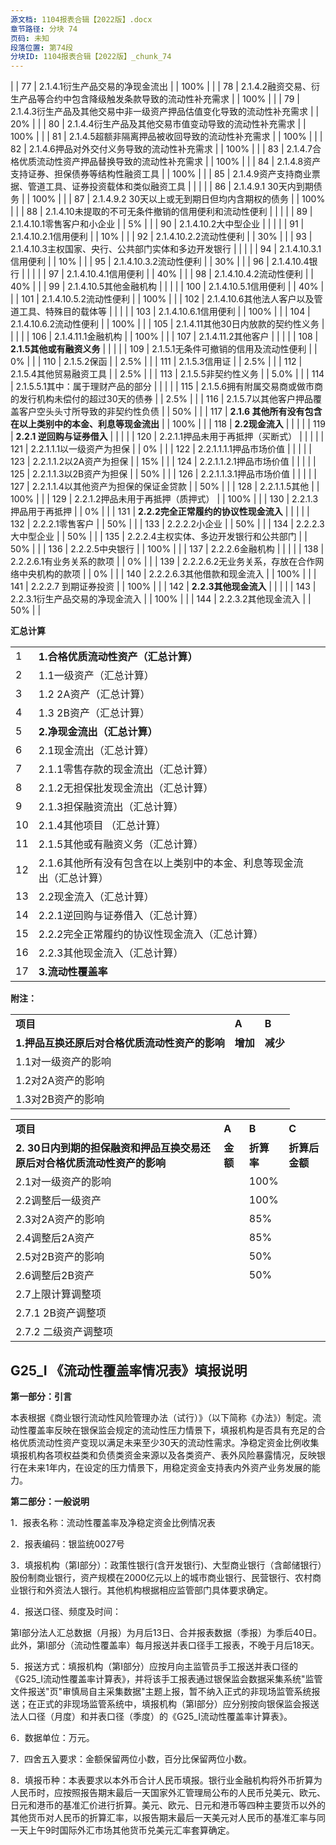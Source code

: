 ```yaml
---
源文档: 1104报表合辑【2022版】.docx
章节路径: 分块 74
页码: 未知
段落位置: 第74段
分块ID: 1104报表合辑【2022版】_chunk_74
---
```


|
| 77 | 2.1.4.1衍生产品交易的净现金流出 |  | 100% |  |
| 78 | 2.1.4.2融资交易、衍生产品等合约中包含降级触发条款导致的流动性补充需求 |  | 100% |  |
| 79 | 2.1.4.3衍生产品及其他交易中非一级资产押品估值变化导致的流动性补充需求 |  | 20% |  |
| 80 | 2.1.4.4衍生产品及其他交易市值变动导致的流动性补充需求 |  | 100% |  |
| 81 | 2.1.4.5超额非隔离押品被收回导致的流动性补充需求 |  | 100% |  |
| 82 | 2.1.4.6押品对外交付义务导致的流动性补充需求 |  | 100% |  |
| 83 | 2.1.4.7合格优质流动性资产押品替换导致的流动性补充需求 |  | 100% |  |
| 84 | 2.1.4.8资产支持证券、担保债券等结构性融资工具 |  | 100% |  |
| 85 | 2.1.4.9资产支持商业票据、管道工具、证券投资载体和类似融资工具 |  |  |  |
| 86 | 2.1.4.9.1 30天内到期债务 |  | 100% |  |
| 87 | 2.1.4.9.2 30天以上或无到期日但均内含期权的债务 |  | 100% |  |
| 88 | 2.1.4.10未提取的不可无条件撤销的信用便利和流动性便利 |  |  |  |
| 89 | 2.1.4.10.1零售客户和小企业 |  | 5% |  |
| 90 | 2.1.4.10.2大中型企业 |  |  |  |
| 91 | 2.1.4.10.2.1信用便利 |  | 10% |  |
| 92 | 2.1.4.10.2.2流动性便利 |  | 30% |  |
| 93 | 2.1.4.10.3主权国家、央行、公共部门实体和多边开发银行 |  |  |  |
| 94 | 2.1.4.10.3.1信用便利 |  | 10% |  |
| 95 | 2.1.4.10.3.2流动性便利 |  | 30% |  |
| 96 | 2.1.4.10.4银行 |  |  |  |
| 97 | 2.1.4.10.4.1信用便利 |  | 40% |  |
| 98 | 2.1.4.10.4.2流动性便利 |  | 40% |  |
| 99 | 2.1.4.10.5其他金融机构 |  |  |  |
| 100 | 2.1.4.10.5.1信用便利 |  | 40% |  |
| 101 | 2.1.4.10.5.2流动性便利 |  | 100% |  |
| 102 | 2.1.4.10.6其他法人客户以及管道工具、特殊目的载体等 |  |  |  |
| 103 | 2.1.4.10.6.1信用便利 |  | 100% |  |
| 104 | 2.1.4.10.6.2流动性便利 |  | 100% |  |
| 105 | 2.1.4.11其他30日内放款的契约性义务 |  |  |  |
| 106 | 2.1.4.11.1金融机构 |  | 100% |  |
| 107 | 2.1.4.11.2其他客户 |  |  |  |
| 108 | **2.1.5其他或有融资义务** |  |  |  |
| 109 | 2.1.5.1无条件可撤销的信用及流动性便利 |  | 0% |  |
| 110 | 2.1.5.2保函 |  | 2.5% |  |
| 111 | 2.1.5.3信用证 |  | 2.5% |  |
| 112 | 2.1.5.4其他贸易融资工具 |  | 2.5% |  |
| 113 | 2.1.5.5非契约性义务 |  | 5.0% |  |
| 114 | 2.1.5.5.1其中：属于理财产品的部分 |  |  |  |
| 115 | 2.1.5.6拥有附属交易商或做市商的发行机构未偿付的超过30天的债券 |  | 2.5% |  |
| 116 | 2.1.5.7以其他客户押品覆盖客户空头头寸所导致的非契约性负债 |  | 50% |  |
| 117 | **2.1.6 其他所有没有包含在以上类别中的本金、利息等现金流出** |  | 100% |  |
| 118 | **2.2现金流入** |  |  |  |
| 119 | **2.2.1 逆回购与证券借入** |  |  |  |
| 120 | 2.2.1.1押品未用于再抵押（买断式） |  |  |  |
| 121 | 2.2.1.1.1以一级资产为担保 |  | 0% |  |
| 122 | 2.2.1.1.1.1押品市场价值 |  |  |  |
| 123 | 2.2.1.1.2以2A资产为担保 |  | 15% |  |
| 124 | 2.2.1.1.2.1押品市场价值 |  |  |  |
| 125 | 2.2.1.1.3以2B资产为担保 |  | 50% |  |
| 126 | 2.2.1.1.3.1押品市场价值 |  |  |  |
| 127 | 2.2.1.1.4以其他资产为担保的保证金贷款 |  | 50% |  |
| 128 | 2.2.1.1.5其他 |  | 100% |  |
| 129 | 2.2.1.2押品未用于再抵押（质押式） |  | 100% |  |
| 130 | 2.2.1.3押品用于再抵押 |  | 0% |  |
| 131 | **2.2.2完全正常履约的协议性现金流入** |  |  |  |
| 132 | 2.2.2.1零售客户 |  | 50% |  |
| 133 | 2.2.2.2小企业 |  | 50% |  |
| 134 | 2.2.2.3大中型企业 |  | 50% |  |
| 135 | 2.2.2.4主权实体、多边开发银行和公共部门 |  | 50% |  |
| 136 | 2.2.2.5中央银行 |  | 100% |  |
| 137 | 2.2.2.6金融机构 |  |  |  |
| 138 | 2.2.2.6.1有业务关系的款项 |  | 0% |  |
| 139 | 2.2.2.6.2无业务关系，存放在合作网络中央机构的款项 |  | 0% |  |
| 140 | 2.2.2.6.3其他借款和现金流入 |  | 100% |  |
| 141 | 2.2.2.7 到期证券投资 |  | 100% |  |
| 142 | **2.2.3其他现金流入** |  |  |  |
| 143 | 2.2.3.1衍生产品交易的净现金流入 |  | 100% |  |
| 144 | 2.2.3.2其他现金流入 |  | 50% |  |

**汇总计算**

|  |  |  |
| --- | --- | --- |
| 1 | **1.合格优质流动性资产（汇总计算）** |  |
| 2 | 1.1一级资产（汇总计算） |  |
| 3 | 1.2 2A资产（汇总计算） |  |
| 4 | 1.3 2B资产（汇总计算） |  |
| 5 | **2.净现金流出（汇总计算）** |  |
| 6 | 2.1现金流出（汇总计算） |  |
| 7 | 2.1.1零售存款的现金流出（汇总计算） |  |
| 8 | 2.1.2无担保批发现金流出（汇总计算） |  |
| 9 | 2.1.3担保融资流出（汇总计算） |  |
| 10 | 2.1.4其他项目 （汇总计算） |  |
| 11 | 2.1.5其他或有融资义务（汇总计算） |  |
| 12 | 2.1.6其他所有没有包含在以上类别中的本金、利息等现金流出（汇总计算） |  |
| 13 | 2.2现金流入（汇总计算） |  |
| 14 | 2.2.1逆回购与证券借入（汇总计算） |  |
| 15 | 2.2.2完全正常履约的协议性现金流入（汇总计算） |  |
| 16 | 2.2.3其他现金流入（汇总计算） |  |
| 17 | **3.流动性覆盖率** |  |

**附注：**

|  |  |  |
| --- | --- | --- |
| **项目** | **A** | **B** |
| **1.押品互换还原后对合格优质流动性资产的影响** | **增加** | **减少** |
| 1.1对一级资产的影响 |  |  |
| 1.2对2A资产的影响 |  |  |
| 1.3对2B资产的影响 |  |  |

|  |  |  |  |
| --- | --- | --- | --- |
| **项目** | **A** | **B** | **C** |
| **2. 30日内到期的担保融资和押品互换交易还原后对合格优质流动性资产的影响** | **金额** | **折算率** | **折算后金额** |
| 2.1对一级资产的影响 |  | 100% |  |
| 2.2调整后一级资产 |  | 100% |  |
| 2.3对2A资产的影响 |  | 85% |  |
| 2.4调整后2A资产 |  | 85% |  |
| 2.5对2B资产的影响 |  | 50% |  |
| 2.6调整后2B资产 |  | 50% |  |
| 2.7上限计算调整项 |  |  |  |
| 2.7.1 2B资产调整项 |  |  |  |
| 2.7.2 二级资产调整项 |  |  |  |

## G25\_I 《流动性覆盖率情况表》填报说明

**第一部分：引言**

本表根据《商业银行流动性风险管理办法（试行）》（以下简称《办法》）制定。流动性覆盖率反映在银保监会规定的流动性压力情景下，填报机构是否具有充足的合格优质流动性资产变现以满足未来至少30天的流动性需求。净稳定资金比例收集填报机构各项权益类和负债类资金来源以及各类资产、表外风险暴露情况，反映银行在未来1年内，在设定的压力情景下，用稳定资金支持表内外资产业务发展的能力。

**第二部分：一般说明**

1．报表名称：流动性覆盖率及净稳定资金比例情况表

2．报表编码：银监统0027号

3．填报机构（第I部分）：政策性银行(含开发银行)、大型商业银行（含邮储银行）股份制商业银行，资产规模在2000亿元以上的城市商业银行、民营银行、农村商业银行和外资法人银行。其他机构根据相应监管部门具体要求确定。

4．报送口径、频度及时间：

第I部分法人汇总数据（月报）为月后13日、合并报表数据（季报）为季后40日。此外，第I部分（流动性覆盖率）每月报送并表口径手工报表，不晚于月后18天。

5．报送方式：填报机构（第I部分）应按月向主监管员手工报送并表口径的《G25\_I流动性覆盖率计算表》，并将该手工报表通过银保监会数据采集系统"监管文件报送"页"审慎局自主采集数据"主题上报，暂不纳入正式的非现场监管系统报送；在正式的非现场监管系统中，填报机构（第I部分）应分别按向银保监会报送法人口径（月度）和并表口径（季度）的《G25\_I流动性覆盖率计算表》。

6．数据单位：万元。

7．四舍五入要求：金额保留两位小数，百分比保留两位小数。

8．填报币种：本表要求以本外币合计人民币填报。银行业金融机构将外币折算为人民币时，应按照报告期末最后一天国家外汇管理局公布的人民币兑美元、欧元、日元和港币的基准汇价进行折算。美元、欧元、日元和港币等四种主要货币以外的其他货币对人民币的折算汇率，以报告期末最后一天美元对人民币的基准汇率与同一天上午9时国际外汇市场其他货币兑美元汇率套算确定。
